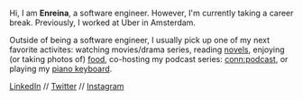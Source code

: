 Hi, I am **Enreina**, a software engineer. However, I'm currently taking a career break. Previously, I worked at Uber in Amsterdam.

Outside of being a software engineer, I usually pick up one of my next favorite activites: watching movies/drama series, reading [novels](https://www.goodreads.com/user/show/2945063-enreina), enjoying (or taking photos of) [food](https://www.instagram.com/stories/highlights/18132363679005219/), co-hosting my podcast series: [conn:podcast](https://connpodcast.github.io/), or playing my [piano keyboard](https://www.instagram.com/depianoenreina/). 

[LinkedIn](https://www.linkedin.com/in/enreina/) // [Twitter](https://twitter.com/enreina_) // [Instagram](https://instagram.com/enreina)
